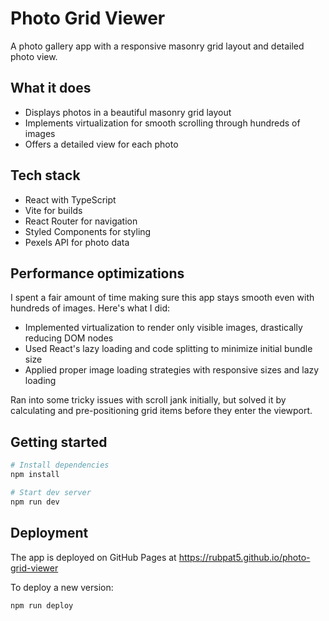 # Photo Grid Viewer

A photo gallery app with a responsive masonry grid layout and detailed photo view.

## What it does

- Displays photos in a beautiful masonry grid layout
- Implements virtualization for smooth scrolling through hundreds of images
- Offers a detailed view for each photo

## Tech stack

- React with TypeScript
- Vite for builds
- React Router for navigation
- Styled Components for styling
- Pexels API for photo data

## Performance optimizations

I spent a fair amount of time making sure this app stays smooth even with hundreds of images. Here's what I did:

- Implemented virtualization to render only visible images, drastically reducing DOM nodes
- Used React's lazy loading and code splitting to minimize initial bundle size
- Applied proper image loading strategies with responsive sizes and lazy loading

Ran into some tricky issues with scroll jank initially, but solved it by calculating and pre-positioning grid items before they enter the viewport.

## Getting started

```bash
# Install dependencies
npm install

# Start dev server
npm run dev
```

## Deployment

The app is deployed on GitHub Pages at https://rubpat5.github.io/photo-grid-viewer

To deploy a new version:
```bash
npm run deploy
```
